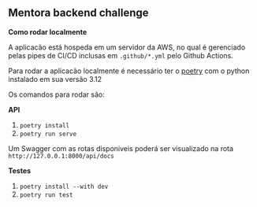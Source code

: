 ## Mentora backend challenge

**Como rodar localmente**

A aplicacão está hospeda em um servidor da AWS, no qual é gerenciado pelas pipes de CI/CD inclusas em `.github/*.yml` pelo Github Actions.

Para rodar a aplicacão localmente é necessário ter o [poetry](https://python-poetry.org/) com o python instalado em sua versão 3.12

Os comandos para rodar são:

**API**

1. `poetry install`
2. `poetry run serve`

Um Swagger com as rotas disponiveis poderá ser visualizado na rota `http://127.0.0.1:8000/api/docs`

**Testes**

1. `poetry install --with dev`
2. `poetry run test`
